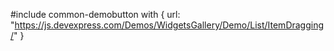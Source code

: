 
#include common-demobutton with {
    url: "https://js.devexpress.com/Demos/WidgetsGallery/Demo/List/ItemDragging/"
}

<!-- %fullDescription% -->

<!-- import * from 'api-reference\10 UI Components\CollectionWidget\1 Configuration\keyExpr.md' -->
